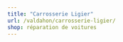 ```yaml
---
title: "Carrosserie Ligier"
url: /valdahon/carrosserie-ligier/
shop: réparation de voitures
---
```

